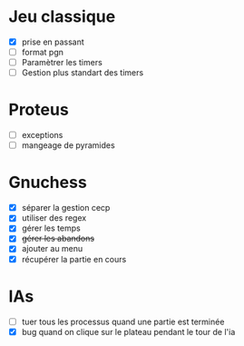 # Jeu classique
 - [x] prise en passant
 - [ ] format pgn
 - [ ] Paramètrer les timers
 - [ ] Gestion plus standart des timers

# Proteus
 - [ ] exceptions
 - [ ] mangeage de pyramides

# Gnuchess
 - [x] séparer la gestion cecp
 - [x] utiliser des regex
 - [x] gérer les temps
 - [x] ~~gérer les abandons~~
 - [x] ajouter au menu
 - [x] récupérer la partie en cours

# IAs
 - [ ] tuer tous les processus quand une partie est terminée
 - [x] bug quand on clique sur le plateau pendant le tour de l'ia
